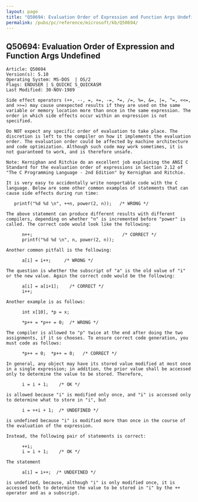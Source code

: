 ```yaml
---
layout: page
title: "Q50694: Evaluation Order of Expression and Function Args Undefined"
permalink: /pubs/pc/reference/microsoft/kb/Q50694/
---
```


## Q50694: Evaluation Order of Expression and Function Args Undefined

	Article: Q50694
	Version(s): 5.10
	Operating System: MS-DOS  | OS/2
	Flags: ENDUSER | S_QUICKC S_QUICKASM
	Last Modified: 30-NOV-1989
	
	Side effect operators (++, --, =, +=, -=, *=, /=, %=, &=, |=, ^=, <<=,
	and >>=) may cause unexpected results if they are used on the same
	variable or memory location more than once in the same expression. The
	order in which side effects occur within an expression is not
	specified.
	
	Do NOT expect any specific order of evaluation to take place. The
	discretion is left to the compiler on how it implements the evaluation
	order. The evaluation order could be affected by machine architecture
	and code optimization. Although such code may work sometimes, it is
	not guaranteed to work, and is therefore unsafe.
	
	Note: Kernighan and Ritchie do an excellent job explaining the ANSI C
	Standard for the evaluation order of expressions in Section 2.12 of
	"The C Programming Language - 2nd Edition" by Kernighan and Ritchie.
	
	It is very easy to accidentally write nonportable code with the C
	language. Below are some other common examples of statements that can
	cause side effects during run time:
	
	   printf("%d %d \n", ++n, power(2, n));   /* WRONG */
	
	The above statement can produce different results with different
	compilers, depending on whether "n" is incremented before "power" is
	called. The correct code would look like the following:
	
	      n++;                                  /* CORRECT */
	      printf("%d %d \n", n, power(2, n));
	
	Another common pitfall is the following:
	
	      a[i] = i++;     /* WRONG */
	
	The question is whether the subscript of "a" is the old value of "i"
	or the new value. Again the correct code would be the following:
	
	      a[i] = a[i+1];    /* CORRECT */
	      i++;
	
	Another example is as follows:
	
	      int x[10], *p = x;
	
	      *p++ = *p++ = 0;  /* WRONG */
	
	The compiler is allowed to "p" twice at the end after doing the two
	assignments, if it so chooses. To ensure correct code generation, you
	must code as follows:
	
	      *p++ = 0;  *p++ = 0;   /* CORRECT */
	
	In general, any object may have its stored value modified at most once
	in a single expression; in addition, the prior value shall be accessed
	only to determine the value to be stored. Therefore,
	
	      i = i + 1;    /* OK */
	
	is allowed because "i" is modified only once, and "i" is accessed only
	to determine what to store in "i", but
	
	      i = ++i + 1;  /* UNDEFINED */
	
	is undefined because "i" is modified more than once in the course of
	the evaluation of the expression.
	
	Instead, the following pair of statements is correct:
	
	      ++i;
	      i = i + 1;    /* OK */
	
	The statement
	
	      a[i] = i++;  /* UNDEFINED */
	
	is undefined, because, although "i" is only modified once, it is
	accessed both to determine the value to be stored in "i" by the ++
	operator and as a subscript.
